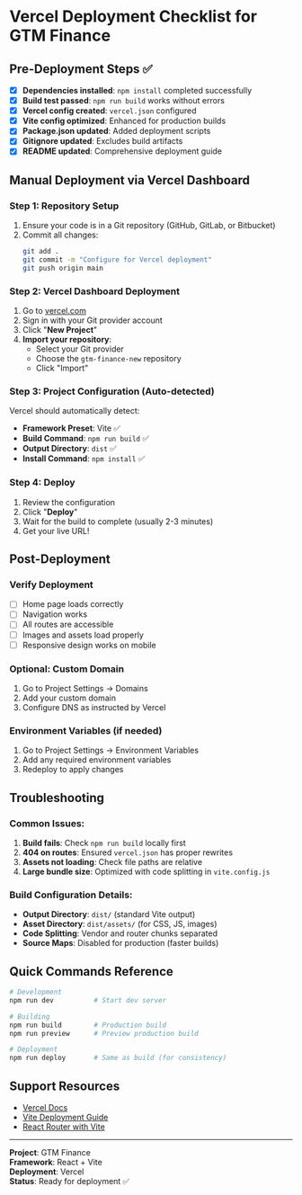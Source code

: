 # Vercel Deployment Checklist for GTM Finance

## Pre-Deployment Steps ✅

- [x] **Dependencies installed**: `npm install` completed successfully
- [x] **Build test passed**: `npm run build` works without errors
- [x] **Vercel config created**: `vercel.json` configured
- [x] **Vite config optimized**: Enhanced for production builds
- [x] **Package.json updated**: Added deployment scripts
- [x] **Gitignore updated**: Excludes build artifacts
- [x] **README updated**: Comprehensive deployment guide

## Manual Deployment via Vercel Dashboard

### Step 1: Repository Setup
1. Ensure your code is in a Git repository (GitHub, GitLab, or Bitbucket)
2. Commit all changes:
   ```bash
   git add .
   git commit -m "Configure for Vercel deployment"
   git push origin main
   ```

### Step 2: Vercel Dashboard Deployment
1. Go to [vercel.com](https://vercel.com)
2. Sign in with your Git provider account
3. Click "**New Project**"
4. **Import your repository**:
   - Select your Git provider
   - Choose the `gtm-finance-new` repository
   - Click "Import"

### Step 3: Project Configuration (Auto-detected)
Vercel should automatically detect:
- **Framework Preset**: Vite ✅
- **Build Command**: `npm run build` ✅
- **Output Directory**: `dist` ✅
- **Install Command**: `npm install` ✅

### Step 4: Deploy
1. Review the configuration
2. Click "**Deploy**"
3. Wait for the build to complete (usually 2-3 minutes)
4. Get your live URL!

## Post-Deployment

### Verify Deployment
- [ ] Home page loads correctly
- [ ] Navigation works
- [ ] All routes are accessible
- [ ] Images and assets load properly
- [ ] Responsive design works on mobile

### Optional: Custom Domain
1. Go to Project Settings → Domains
2. Add your custom domain
3. Configure DNS as instructed by Vercel

### Environment Variables (if needed)
1. Go to Project Settings → Environment Variables
2. Add any required environment variables
3. Redeploy to apply changes

## Troubleshooting

### Common Issues:
1. **Build fails**: Check `npm run build` locally first
2. **404 on routes**: Ensured `vercel.json` has proper rewrites
3. **Assets not loading**: Check file paths are relative
4. **Large bundle size**: Optimized with code splitting in `vite.config.js`

### Build Configuration Details:
- **Output Directory**: `dist/` (standard Vite output)
- **Asset Directory**: `dist/assets/` (for CSS, JS, images)
- **Code Splitting**: Vendor and router chunks separated
- **Source Maps**: Disabled for production (faster builds)

## Quick Commands Reference

```bash
# Development
npm run dev          # Start dev server

# Building
npm run build        # Production build
npm run preview      # Preview production build

# Deployment
npm run deploy       # Same as build (for consistency)
```

## Support Resources
- [Vercel Docs](https://vercel.com/docs)
- [Vite Deployment Guide](https://vitejs.dev/guide/static-deploy.html)
- [React Router with Vite](https://reactrouter.com/en/main/guides/spa)

---
**Project**: GTM Finance  
**Framework**: React + Vite  
**Deployment**: Vercel  
**Status**: Ready for deployment ✅
